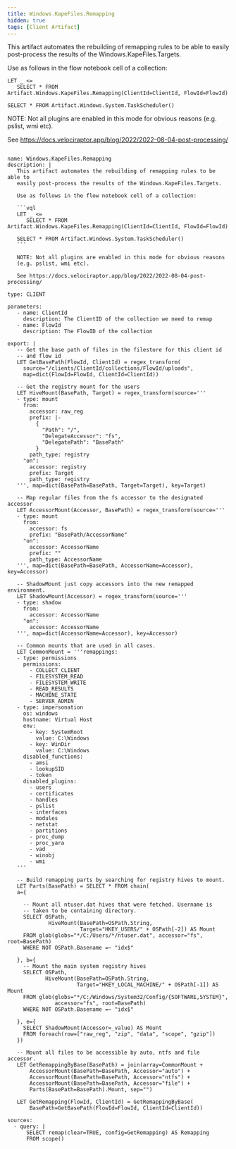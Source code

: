 ```yaml
---
title: Windows.KapeFiles.Remapping
hidden: true
tags: [Client Artifact]
---
```


This artifact automates the rebuilding of remapping rules to be able to
easily post-process the results of the Windows.KapeFiles.Targets.

Use as follows in the flow notebook cell of a collection:

```vql
LET _ <=
   SELECT * FROM Artifact.Windows.KapeFiles.Remapping(ClientId=ClientId, FlowId=FlowId)

SELECT * FROM Artifact.Windows.System.TaskScheduler()
```

NOTE: Not all plugins are enabled in this mode for obvious reasons
(e.g. pslist, wmi etc).

See https://docs.velociraptor.app/blog/2022/2022-08-04-post-processing/


<pre><code class="language-yaml">
name: Windows.KapeFiles.Remapping
description: |
   This artifact automates the rebuilding of remapping rules to be able to
   easily post-process the results of the Windows.KapeFiles.Targets.

   Use as follows in the flow notebook cell of a collection:

   ```vql
   LET _ &lt;=
      SELECT * FROM Artifact.Windows.KapeFiles.Remapping(ClientId=ClientId, FlowId=FlowId)

   SELECT * FROM Artifact.Windows.System.TaskScheduler()
   ```

   NOTE: Not all plugins are enabled in this mode for obvious reasons
   (e.g. pslist, wmi etc).

   See https://docs.velociraptor.app/blog/2022/2022-08-04-post-processing/

type: CLIENT

parameters:
   - name: ClientId
     description: The ClientID of the collection we need to remap
   - name: FlowId
     description: The FlowID of the collection

export: |
   -- Get the base path of files in the filestore for this client id
   -- and flow id
   LET GetBasePath(FlowId, ClientId) = regex_transform(
     source="/clients/ClientId/collections/FlowId/uploads",
     map=dict(FlowId=FlowId, ClientId=ClientId))

   -- Get the registry mount for the users
   LET HiveMount(BasePath, Target) = regex_transform(source='''
   - type: mount
     from:
       accessor: raw_reg
       prefix: |-
         {
           "Path": "/",
           "DelegateAccessor": "fs",
           "DelegatePath": "BasePath"
         }
       path_type: registry
     "on":
       accessor: registry
       prefix: Target
       path_type: registry
   ''', map=dict(BasePath=BasePath, Target=Target), key=Target)

   -- Map regular files from the fs accessor to the designated accessor
   LET AccessorMount(Accessor, BasePath) = regex_transform(source='''
   - type: mount
     from:
       accessor: fs
       prefix: "BasePath/AccessorName"
     "on":
       accessor: AccessorName
       prefix: ""
       path_type: AccessorName
   ''', map=dict(BasePath=BasePath, AccessorName=Accessor), key=Accessor)

   -- ShadowMount just copy accessors into the new remapped environment.
   LET ShadowMount(Accessor) = regex_transform(source='''
   - type: shadow
     from:
       accessor: AccessorName
     "on":
       accessor: AccessorName
   ''', map=dict(AccessorName=Accessor), key=Accessor)

   -- Common mounts that are used in all cases.
   LET CommonMount = '''remappings:
   - type: permissions
     permissions:
       - COLLECT_CLIENT
       - FILESYSTEM_READ
       - FILESYSTEM_WRITE
       - READ_RESULTS
       - MACHINE_STATE
       - SERVER_ADMIN
   - type: impersonation
     os: windows
     hostname: Virtual Host
     env:
       - key: SystemRoot
         value: C:\Windows
       - key: WinDir
         value: C:\Windows
     disabled_functions:
       - amsi
       - lookupSID
       - token
     disabled_plugins:
       - users
       - certificates
       - handles
       - pslist
       - interfaces
       - modules
       - netstat
       - partitions
       - proc_dump
       - proc_yara
       - vad
       - winobj
       - wmi
   '''

   -- Build remapping parts by searching for registry hives to mount.
   LET Parts(BasePath) = SELECT * FROM chain(
   a={

     -- Mount all ntuser.dat hives that were fetched. Username is
     -- taken to be containing directory.
     SELECT OSPath,
             HiveMount(BasePath=OSPath.String,
                       Target="HKEY_USERS/" + OSPath[-2]) AS Mount
     FROM glob(globs="*/C:/Users/*/ntuser.dat", accessor="fs", root=BasePath)
     WHERE NOT OSPath.Basename =~ "idx$"

   }, b={
     -- Mount the main system registry hives
     SELECT OSPath,
            HiveMount(BasePath=OSPath.String,
                      Target="HKEY_LOCAL_MACHINE/" + OSPath[-1]) AS Mount
     FROM glob(globs="*/C:/Windows/System32/Config/{SOFTWARE,SYSTEM}",
               accessor="fs", root=BasePath)
     WHERE NOT OSPath.Basename =~ "idx$"

   }, e={
     SELECT ShadowMount(Accessor=_value) AS Mount
     FROM foreach(row=["raw_reg", "zip", "data", "scope", "gzip"])
   })

   -- Mount all files to be accessible by auto, ntfs and file accessor.
   LET GetRemappingByBase(BasePath) = join(array=CommonMount +
       AccessorMount(BasePath=BasePath, Accessor="auto") +
       AccessorMount(BasePath=BasePath, Accessor="ntfs") +
       AccessorMount(BasePath=BasePath, Accessor="file") +
       Parts(BasePath=BasePath).Mount, sep="")

   LET GetRemapping(FlowId, ClientId) = GetRemappingByBase(
       BasePath=GetBasePath(FlowId=FlowId, ClientId=ClientId))

sources:
  - query: |
      SELECT remap(clear=TRUE, config=GetRemapping) AS Remapping
      FROM scope()

</code></pre>

